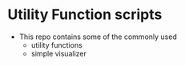 # Utility Function scripts

* This repo contains some of the commonly used 
    - utility functions
    - simple visualizer
